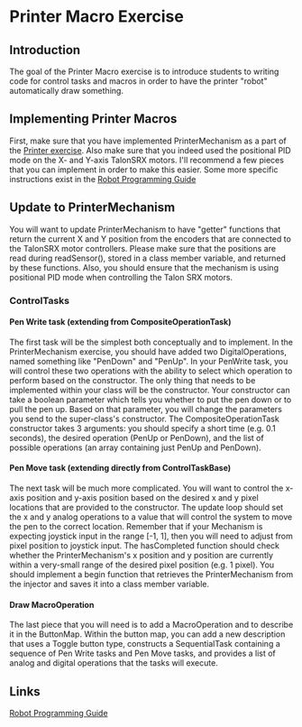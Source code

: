 # Printer Macro Exercise

## Introduction
The goal of the Printer Macro exercise is to introduce students to writing code for control tasks and macros in order to have the printer "robot" automatically draw something.

## Implementing Printer Macros
First, make sure that you have implemented PrinterMechanism as a part of the [Printer exercise](#/PrinterExercise.md).  Also make sure that you indeed used the positional PID mode on the X- and Y-axis TalonSRX motors.  I'll recommend a few pieces that you can implement in order to make this easier.  Some more specific instructions exist in the [Robot Programming Guide](#/Robot%20Programming%20Guide.md)

## Update to PrinterMechanism
You will want to update PrinterMechanism to have "getter" functions that return the current X and Y position from the encoders that are connected to the TalonSRX motor controllers.  Please make sure that the positions are read during readSensor(), stored in a class member variable, and returned by these functions.  Also, you should ensure that the mechanism is using positional PID mode when controlling the Talon SRX motors.

### ControlTasks
#### Pen Write task (extending from CompositeOperationTask)
The first task will be the simplest both conceptually and to implement.  In the PrinterMechanism exercise, you should have added two DigitalOperations, named something like "PenDown" and "PenUp".  In your PenWrite task, you will control these two operations with the ability to select which operation to perform based on the constructor.  The only thing that needs to be implemented within your class will be the constructor.  Your constructor can take a boolean parameter which tells you whether to put the pen down or to pull the pen up.  Based on that parameter, you will change the parameters you send to the super-class's constructor.  The CompositeOperationTask constructor takes 3 arguments: you should specify a short time (e.g. 0.1 seconds), the desired operation (PenUp or PenDown), and the list of possible operations (an array containing just PenUp and PenDown).

#### Pen Move task (extending directly from ControlTaskBase)
The next task will be much more complicated.  You will want to control the x-axis position and y-axis position based on the desired x and y pixel locations that are provided to the constructor.  The update loop should set the x and y analog operations to a value that will control the system to move the pen to the correct location.  Remember that if your Mechanism is expecting joystick input in the range \[-1, 1\], then you will need to adjust from pixel position to joystick input.  The hasCompleted function should check whether the PrinterMechanism's x position and y position are currently within a very-small range of the desired pixel position (e.g. 1 pixel).  You should implement a begin function that retrieves the PrinterMechanism from the injector and saves it into a class member variable.

#### Draw MacroOperation
The last piece that you will need is to add a MacroOperation and to describe it in the ButtonMap.  Within the button map, you can add a new description that uses a Toggle button type, constructs a SequentialTask containing a sequence of Pen Write tasks and Pen Move tasks, and provides a list of analog and digital operations that the tasks will execute.

## Links
[Robot Programming Guide](/Robot%20Programming%20Guide.md)
